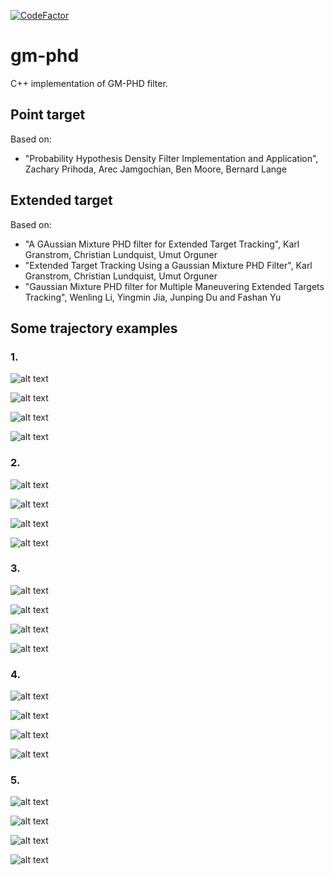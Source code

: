 [![CodeFactor](https://www.codefactor.io/repository/github/borodziejciesla/gm-phd/badge)](https://www.codefactor.io/repository/github/borodziejciesla/gm-phd)

# gm-phd
C++ implementation of GM-PHD filter.

## Point target
Based on: 
* "Probability Hypothesis Density Filter Implementation and Application", Zachary Prihoda, Arec Jamgochian, Ben Moore, Bernard Lange

## Extended target
Based on:
* "A GAussian Mixture PHD filter for Extended Target Tracking", Karl Granstrom, Christian Lundquist, Umut Orguner
* "Extended Target Tracking Using a Gaussian Mixture PHD Filter", Karl Granstrom, Christian Lundquist, Umut Orguner
* "Gaussian Mixture PHD filter for Multiple Maneuvering Extended Targets Tracking", Wenling Li, Yingmin Jia, Junping Du and Fashan Yu





## Some trajectory examples

### 1.
![alt text](fig/fig3.png)

![alt text](fig/fig3_x.png)

![alt text](fig/fig3_y.png)

![alt text](fig/fig3_on.png)

### 2.
![alt text](fig/fig4.png)

![alt text](fig/fig4_x.png)

![alt text](fig/fig4_y.png)

![alt text](fig/fig4_on.png)

### 3.
![alt text](fig/fig5.png)

![alt text](fig/fig5_x.png)

![alt text](fig/fig5_y.png)

![alt text](fig/fig5_on.png)

### 4.
![alt text](fig/fig7.png)

![alt text](fig/fig7_x.png)

![alt text](fig/fig7_y.png)

![alt text](fig/fig7_on.png)

### 5.
![alt text](fig/fig8.png)

![alt text](fig/fig8_x.png)

![alt text](fig/fig8_y.png)

![alt text](fig/fig8_on.png)
